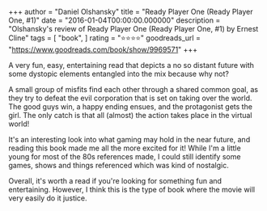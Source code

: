 +++
author = "Daniel Olshansky"
title = "Ready Player One (Ready Player One, #1)"
date = "2016-01-04T00:00:00.000000"
description = "Olshansky's review of Ready Player One (Ready Player One, #1) by Ernest Cline"
tags = [
    "book",
]
rating = "⭐⭐⭐⭐"
goodreads_url = "https://www.goodreads.com/book/show/9969571"
+++

A very fun, easy, entertaining read that depicts a no so distant future with some dystopic elements entangled into the mix because why not?







A small group of misfits find each other through a shared common goal, as they try to defeat the evil corporation that is set on taking over the world. The good guys win, a happy ending ensues, and the protagonist gets the girl. The only catch is that all (almost) the action takes place in the virtual world!







It's an interesting look into what gaming may hold in the near future, and reading this book made me all the more excited for it! While I'm a little young for most of the 80s references made, I could still identify some games, shows and things referenced which was kind of nostalgic.







Overall, it's worth a read if you're looking for something fun and entertaining. However, I think this is the type of book where the movie will very easily do it justice.
